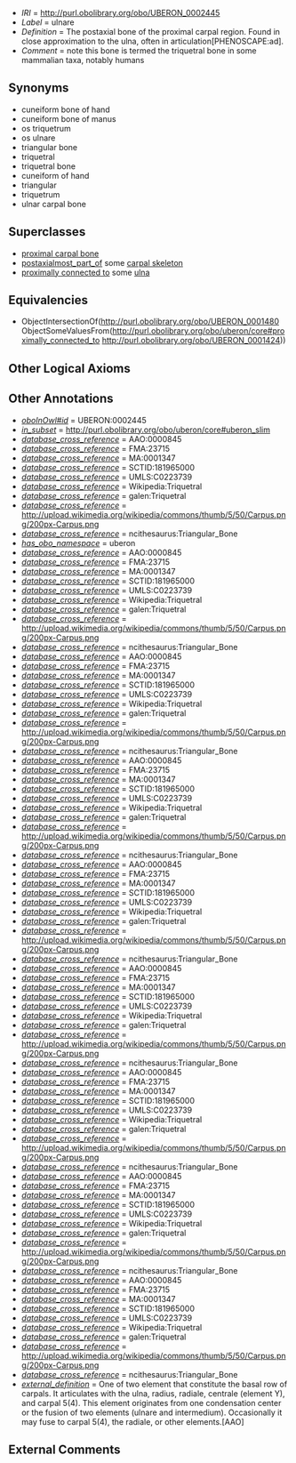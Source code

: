  * *IRI* = http://purl.obolibrary.org/obo/UBERON_0002445
 * *Label* = ulnare
 * *Definition* = The postaxial bone of the proximal carpal region. Found in close approximation to the ulna, often in articulation[PHENOSCAPE:ad].
 * *Comment* = note this bone is termed the triquetral bone in some mammalian taxa, notably humans

## Synonyms

 * cuneiform bone of hand
 * cuneiform bone of manus
 * os triquetrum
 * os ulnare
 * triangular bone
 * triquetral
 * triquetral bone
 * cuneiform of hand
 * triangular
 * triquetrum
 * ulnar carpal bone

## Superclasses

 * [proximal carpal bone](../../UBERON/80/UBERON_0001480.md)
 * [postaxialmost_part_of](../../BSPO/15/BSPO_0001115.md) some [carpal skeleton](../../UBERON/80/UBERON_0009880.md)
 * [proximally connected to](../../core#proximally/to/core#proximally_connected_to.md) some [ulna](../../UBERON/24/UBERON_0001424.md)

## Equivalencies

 * ObjectIntersectionOf(<http://purl.obolibrary.org/obo/UBERON_0001480> ObjectSomeValuesFrom(<http://purl.obolibrary.org/obo/uberon/core#proximally_connected_to> <http://purl.obolibrary.org/obo/UBERON_0001424>))

## Other Logical Axioms


## Other Annotations

 * *[oboInOwl#id](../../id/oboInOwl#id.md)* = UBERON:0002445
 * *[in_subset](../../et/oboInOwl#inSubset.md)* = http://purl.obolibrary.org/obo/uberon/core#uberon_slim
 * *[database_cross_reference](../../ef/oboInOwl#hasDbXref.md)* = AAO:0000845
 * *[database_cross_reference](../../ef/oboInOwl#hasDbXref.md)* = FMA:23715
 * *[database_cross_reference](../../ef/oboInOwl#hasDbXref.md)* = MA:0001347
 * *[database_cross_reference](../../ef/oboInOwl#hasDbXref.md)* = SCTID:181965000
 * *[database_cross_reference](../../ef/oboInOwl#hasDbXref.md)* = UMLS:C0223739
 * *[database_cross_reference](../../ef/oboInOwl#hasDbXref.md)* = Wikipedia:Triquetral
 * *[database_cross_reference](../../ef/oboInOwl#hasDbXref.md)* = galen:Triquetral
 * *[database_cross_reference](../../ef/oboInOwl#hasDbXref.md)* = http://upload.wikimedia.org/wikipedia/commons/thumb/5/50/Carpus.png/200px-Carpus.png
 * *[database_cross_reference](../../ef/oboInOwl#hasDbXref.md)* = ncithesaurus:Triangular_Bone
 * *[has_obo_namespace](../../ce/oboInOwl#hasOBONamespace.md)* = uberon
 * *[database_cross_reference](../../ef/oboInOwl#hasDbXref.md)* = AAO:0000845
 * *[database_cross_reference](../../ef/oboInOwl#hasDbXref.md)* = FMA:23715
 * *[database_cross_reference](../../ef/oboInOwl#hasDbXref.md)* = MA:0001347
 * *[database_cross_reference](../../ef/oboInOwl#hasDbXref.md)* = SCTID:181965000
 * *[database_cross_reference](../../ef/oboInOwl#hasDbXref.md)* = UMLS:C0223739
 * *[database_cross_reference](../../ef/oboInOwl#hasDbXref.md)* = Wikipedia:Triquetral
 * *[database_cross_reference](../../ef/oboInOwl#hasDbXref.md)* = galen:Triquetral
 * *[database_cross_reference](../../ef/oboInOwl#hasDbXref.md)* = http://upload.wikimedia.org/wikipedia/commons/thumb/5/50/Carpus.png/200px-Carpus.png
 * *[database_cross_reference](../../ef/oboInOwl#hasDbXref.md)* = ncithesaurus:Triangular_Bone
 * *[database_cross_reference](../../ef/oboInOwl#hasDbXref.md)* = AAO:0000845
 * *[database_cross_reference](../../ef/oboInOwl#hasDbXref.md)* = FMA:23715
 * *[database_cross_reference](../../ef/oboInOwl#hasDbXref.md)* = MA:0001347
 * *[database_cross_reference](../../ef/oboInOwl#hasDbXref.md)* = SCTID:181965000
 * *[database_cross_reference](../../ef/oboInOwl#hasDbXref.md)* = UMLS:C0223739
 * *[database_cross_reference](../../ef/oboInOwl#hasDbXref.md)* = Wikipedia:Triquetral
 * *[database_cross_reference](../../ef/oboInOwl#hasDbXref.md)* = galen:Triquetral
 * *[database_cross_reference](../../ef/oboInOwl#hasDbXref.md)* = http://upload.wikimedia.org/wikipedia/commons/thumb/5/50/Carpus.png/200px-Carpus.png
 * *[database_cross_reference](../../ef/oboInOwl#hasDbXref.md)* = ncithesaurus:Triangular_Bone
 * *[database_cross_reference](../../ef/oboInOwl#hasDbXref.md)* = AAO:0000845
 * *[database_cross_reference](../../ef/oboInOwl#hasDbXref.md)* = FMA:23715
 * *[database_cross_reference](../../ef/oboInOwl#hasDbXref.md)* = MA:0001347
 * *[database_cross_reference](../../ef/oboInOwl#hasDbXref.md)* = SCTID:181965000
 * *[database_cross_reference](../../ef/oboInOwl#hasDbXref.md)* = UMLS:C0223739
 * *[database_cross_reference](../../ef/oboInOwl#hasDbXref.md)* = Wikipedia:Triquetral
 * *[database_cross_reference](../../ef/oboInOwl#hasDbXref.md)* = galen:Triquetral
 * *[database_cross_reference](../../ef/oboInOwl#hasDbXref.md)* = http://upload.wikimedia.org/wikipedia/commons/thumb/5/50/Carpus.png/200px-Carpus.png
 * *[database_cross_reference](../../ef/oboInOwl#hasDbXref.md)* = ncithesaurus:Triangular_Bone
 * *[database_cross_reference](../../ef/oboInOwl#hasDbXref.md)* = AAO:0000845
 * *[database_cross_reference](../../ef/oboInOwl#hasDbXref.md)* = FMA:23715
 * *[database_cross_reference](../../ef/oboInOwl#hasDbXref.md)* = MA:0001347
 * *[database_cross_reference](../../ef/oboInOwl#hasDbXref.md)* = SCTID:181965000
 * *[database_cross_reference](../../ef/oboInOwl#hasDbXref.md)* = UMLS:C0223739
 * *[database_cross_reference](../../ef/oboInOwl#hasDbXref.md)* = Wikipedia:Triquetral
 * *[database_cross_reference](../../ef/oboInOwl#hasDbXref.md)* = galen:Triquetral
 * *[database_cross_reference](../../ef/oboInOwl#hasDbXref.md)* = http://upload.wikimedia.org/wikipedia/commons/thumb/5/50/Carpus.png/200px-Carpus.png
 * *[database_cross_reference](../../ef/oboInOwl#hasDbXref.md)* = ncithesaurus:Triangular_Bone
 * *[database_cross_reference](../../ef/oboInOwl#hasDbXref.md)* = AAO:0000845
 * *[database_cross_reference](../../ef/oboInOwl#hasDbXref.md)* = FMA:23715
 * *[database_cross_reference](../../ef/oboInOwl#hasDbXref.md)* = MA:0001347
 * *[database_cross_reference](../../ef/oboInOwl#hasDbXref.md)* = SCTID:181965000
 * *[database_cross_reference](../../ef/oboInOwl#hasDbXref.md)* = UMLS:C0223739
 * *[database_cross_reference](../../ef/oboInOwl#hasDbXref.md)* = Wikipedia:Triquetral
 * *[database_cross_reference](../../ef/oboInOwl#hasDbXref.md)* = galen:Triquetral
 * *[database_cross_reference](../../ef/oboInOwl#hasDbXref.md)* = http://upload.wikimedia.org/wikipedia/commons/thumb/5/50/Carpus.png/200px-Carpus.png
 * *[database_cross_reference](../../ef/oboInOwl#hasDbXref.md)* = ncithesaurus:Triangular_Bone
 * *[database_cross_reference](../../ef/oboInOwl#hasDbXref.md)* = AAO:0000845
 * *[database_cross_reference](../../ef/oboInOwl#hasDbXref.md)* = FMA:23715
 * *[database_cross_reference](../../ef/oboInOwl#hasDbXref.md)* = MA:0001347
 * *[database_cross_reference](../../ef/oboInOwl#hasDbXref.md)* = SCTID:181965000
 * *[database_cross_reference](../../ef/oboInOwl#hasDbXref.md)* = UMLS:C0223739
 * *[database_cross_reference](../../ef/oboInOwl#hasDbXref.md)* = Wikipedia:Triquetral
 * *[database_cross_reference](../../ef/oboInOwl#hasDbXref.md)* = galen:Triquetral
 * *[database_cross_reference](../../ef/oboInOwl#hasDbXref.md)* = http://upload.wikimedia.org/wikipedia/commons/thumb/5/50/Carpus.png/200px-Carpus.png
 * *[database_cross_reference](../../ef/oboInOwl#hasDbXref.md)* = ncithesaurus:Triangular_Bone
 * *[database_cross_reference](../../ef/oboInOwl#hasDbXref.md)* = AAO:0000845
 * *[database_cross_reference](../../ef/oboInOwl#hasDbXref.md)* = FMA:23715
 * *[database_cross_reference](../../ef/oboInOwl#hasDbXref.md)* = MA:0001347
 * *[database_cross_reference](../../ef/oboInOwl#hasDbXref.md)* = SCTID:181965000
 * *[database_cross_reference](../../ef/oboInOwl#hasDbXref.md)* = UMLS:C0223739
 * *[database_cross_reference](../../ef/oboInOwl#hasDbXref.md)* = Wikipedia:Triquetral
 * *[database_cross_reference](../../ef/oboInOwl#hasDbXref.md)* = galen:Triquetral
 * *[database_cross_reference](../../ef/oboInOwl#hasDbXref.md)* = http://upload.wikimedia.org/wikipedia/commons/thumb/5/50/Carpus.png/200px-Carpus.png
 * *[database_cross_reference](../../ef/oboInOwl#hasDbXref.md)* = ncithesaurus:Triangular_Bone
 * *[database_cross_reference](../../ef/oboInOwl#hasDbXref.md)* = AAO:0000845
 * *[database_cross_reference](../../ef/oboInOwl#hasDbXref.md)* = FMA:23715
 * *[database_cross_reference](../../ef/oboInOwl#hasDbXref.md)* = MA:0001347
 * *[database_cross_reference](../../ef/oboInOwl#hasDbXref.md)* = SCTID:181965000
 * *[database_cross_reference](../../ef/oboInOwl#hasDbXref.md)* = UMLS:C0223739
 * *[database_cross_reference](../../ef/oboInOwl#hasDbXref.md)* = Wikipedia:Triquetral
 * *[database_cross_reference](../../ef/oboInOwl#hasDbXref.md)* = galen:Triquetral
 * *[database_cross_reference](../../ef/oboInOwl#hasDbXref.md)* = http://upload.wikimedia.org/wikipedia/commons/thumb/5/50/Carpus.png/200px-Carpus.png
 * *[database_cross_reference](../../ef/oboInOwl#hasDbXref.md)* = ncithesaurus:Triangular_Bone
 * *[external_definition](../../UBPROP/01/UBPROP_0000001.md)* = One of two element that constitute the basal row of carpals. It articulates with the ulna, radius, radiale, centrale (element Y), and carpal 5(4). This element originates from one condensation center or the fusion of two elements (ulnare and intermedium). Occasionally it may fuse to carpal 5(4), the radiale, or other elements.[AAO]

## External Comments

